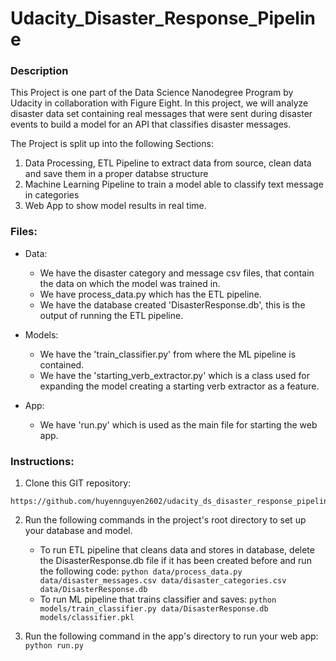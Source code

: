 # Udacity_Disaster_Response_Pipeline

### Description

This Project is one part of the Data Science Nanodegree Program by Udacity in collaboration with Figure Eight. 
In this project, we will analyze disaster data set containing real messages that were sent during disaster events to build a model for an API that classifies disaster messages.

The Project is split up into the following Sections:

1. Data Processing, ETL Pipeline to extract data from source, clean data and save them in a proper databse structure
2. Machine Learning Pipeline to train a model able to classify text message in categories
3. Web App to show model results in real time. 


### Files:
  - Data:
     - We have the disaster category and message csv files, that contain the data on which the model was trained in.
     - We have process_data.py which has the ETL pipeline.
     - We have the database created 'DisasterResponse.db', this is the output of running the ETL pipeline.
     
  - Models:
    - We have the 'train_classifier.py' from where the ML pipeline is contained.
    - We have the 'starting_verb_extractor.py' which is a class used for expanding the model creating a starting verb extractor as 
      a feature.
      
  - App:
    - We have 'run.py' which is used as the main file for starting the web app.

### Instructions:

1. Clone this GIT repository:
```
https://github.com/huyennguyen2602/udacity_ds_disaster_response_pipeline.git
```

2. Run the following commands in the project's root directory to set up your database and model.

    - To run ETL pipeline that cleans data and stores in database, delete the DisasterResponse.db file if it has been created before and 
      run the following code:
        `python data/process_data.py data/disaster_messages.csv data/disaster_categories.csv data/DisasterResponse.db`
    - To run ML pipeline that trains classifier and saves:
        `python models/train_classifier.py data/DisasterResponse.db models/classifier.pkl`

3. Run the following command in the app's directory to run your web app:
    `python run.py`

